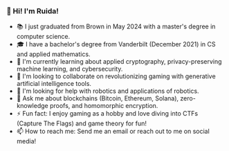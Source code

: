 ### 👋 Hi! I'm Ruida!
- 📚 I just graduated from Brown in May 2024 with a master's degree in computer science.
- 🎓 I have a bachelor's degree from Vanderbilt (December 2021) in CS and applied mathematics.
- 🌱 I'm currently learning about applied cryptography, privacy-preserving machine learning, and cybersecurity.
- 🙌 I'm looking to collaborate on revolutionizing gaming with generative artificial intelligence tools.
- 🤔 I'm looking for help with robotics and applications of robotics.
- 💬 Ask me about blockchains (Bitcoin, Ethereum, Solana), zero-knowledge proofs, and homomorphic encryption.
- ⚡ Fun fact: I enjoy gaming as a hobby and love diving into CTFs (Capture The Flags) and game theory for fun!
- 📫 How to reach me: Send me an email or reach out to me on social media!
